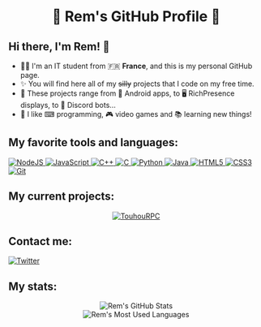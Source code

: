 <h1 align="center">🔵 Rem's GitHub Profile 🔵</h1>

## Hi there, I'm **Rem**! 👋

- 👨‍🎓 I'm an IT student from 🇫🇷 **France**, and this is my personal GitHub page.  
- ✨ You will find here all of my ~~silly~~ projects that I code on my free time.  
- 🌌 These projects range from 📱 Android apps, to 🖥 RichPresence displays, to 🤖 Discord bots…
- 🧠 I like ⌨ programming, 🎮 video games and 📚 learning new things!


## My favorite tools and languages:

<p align="left"> 
    <a href="https://nodejs.org" target="_blank"> <img src="https://img.icons8.com/color/48/000000/nodejs.png" alt="NodeJS"/> </a> 
    <a href="https://developer.mozilla.org/en-US/docs/Web/JavaScript" target="_blank"> <img src="https://img.icons8.com/color/48/000000/javascript.png" alt="JavaScript"/> </a>
    <a href="https://en.cppreference.com/w/" target="_blank"> <img src="https://img.icons8.com/color/48/000000/c-plus-plus-logo.png" alt="C++"/> </a>
    <a href="https://en.cppreference.com/w/c" target="_blank"> <img src="https://img.icons8.com/color/48/000000/c-programming.png" alt="C"/> </a>
    <a href="https://www.python.org" target="_blank"> <img src="https://img.icons8.com/color/48/000000/python.png" alt="Python"/> </a>   
    <a href="https://www.java.com" target="_blank"> <img src="https://img.icons8.com/color/48/000000/java-coffee-cup-logo.png" alt="Java"/> </a>
    <a href="https://www.w3.org/html/" target="_blank"> <img src="https://img.icons8.com/color/48/000000/html-5.png" alt="HTML5"/> </a> 
    <a href="https://www.w3schools.com/css/" target="_blank"> <img src="https://img.icons8.com/color/48/000000/css3.png" alt="CSS3"/> </a> 
    <a href="https://git-scm.com/" target="_blank"> <img src="https://img.icons8.com/color/48/000000/git.png" alt="Git"/> </a> 
</p>


## My current projects:

<div align="center">
    <a href="https://github.com/TheBakaRem/TouhouRPC"> <img alt="TouhouRPC" src="https://github-readme-stats.vercel.app/api/pin/?username=TheBakaRem&repo=TouhouRPC&theme=dark"/> </a>
</div>


## Contact me:

<p align="left">
<a href="https://twitter.com/TheBakaRem"> <img src="https://img.icons8.com/fluent/48/000000/twitter.png" alt="Twitter"/> </a>
</p>


## My stats:

<div align="center">
    <img alt="Rem's GitHub Stats" src="https://github-readme-stats.vercel.app/api?username=TheBakaRem&show_icons=true&count_private=true&include_all_commits=true&disable_animations=true&theme=dark"/>
</div>

<div align="center">
    <img alt="Rem's Most Used Languages" src="https://github-readme-stats.vercel.app/api/top-langs/?username=TheBakaRem&langs_count=10&count_private=true&layout=compact&theme=dark&custom_title=Rem's Most Used Languages" />
</div>
